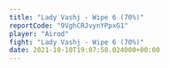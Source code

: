 ```yaml
---
title: "Lady Vashj - Wipe 6 (70%)"
reportCode: "9VghCRJvynYPpxG1"
player: "Airod"
fight: "Lady Vashj - Wipe 6 (70%)"
date: 2021-10-10T19:07:58.024000+00:00
---
```

